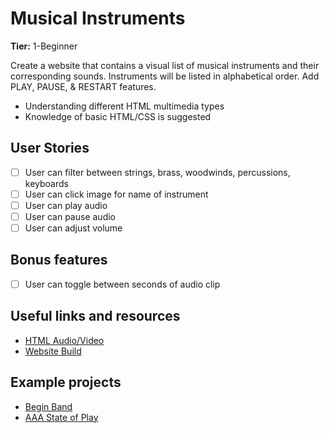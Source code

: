 # Musical Instruments

**Tier:** 1-Beginner

Create a website that contains a visual list of musical instruments and their corresponding sounds. Instruments will be listed in alphabetical order. Add PLAY, PAUSE, & RESTART features.

- Understanding different HTML multimedia types
- Knowledge of basic HTML/CSS is suggested
## User Stories

- [ ] User can filter between strings, brass, woodwinds, percussions, keyboards
- [ ] User can click image for name of instrument
- [ ] User can play audio
- [ ] User can pause audio
- [ ] User can adjust volume

## Bonus features

- [ ] User can toggle between seconds of audio clip


## Useful links and resources

- [HTML Audio/Video](https://www.w3schools.com/tags/ref_av_dom.asp)
- [Website Build](w3schools.com/howto/howto_make_a_website.asp)


## Example projects

- [Begin Band]( https://www.beginband.com/sndclips.shtml)
- [AAA State of Play](https://www.aaastateofplay.com/the-wide-world-of-music-a-guide-to-100-musical-instruments-interactive)
